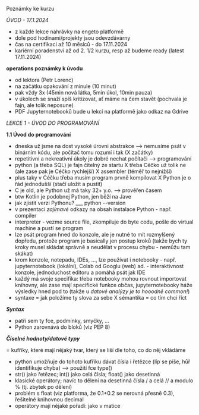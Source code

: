 Poznámky ke kurzu

*ÚVOD - 17.1.2024* 
- z každé lekce nahrávky na engeto platformě
- dole pod hodinami/projekty jsou odevzdávárny
- čas na certifikaci až 10 měsíců - do 17.11.2024
- kariérní poradenství až od 2. 1/2 kurzu, resp až budeme ready (latest 17.11.2024)

**operations poznámky k úvodu**
- od lektora (Petr Lorenc)
- na začátku opakování z minule (10 minut)
- pak vždy 3x (45min nová látka, 5min úkol, 10min pauza)
- v úkolech se snaží spíš kritizovat, ať máme na čem stavět (pochvala je fajn, ale tolik neposune)
- PDF Jupyternotebooků bude u lekcí na platformě jako odkaz na Gdrive

*LEKCE 1 - ÚVOD DO PROGRAMOVÁNÍ*

**1.1 Úvod do programování**
- dneska už jsme na dost vysoké úrovni abstrakce --> nemusíme psát v binárním kódu, ale počítač tomu rozumí i tak (X začátky)
- repetitivní a nekreativní úkoly je dobré nechat počítači --> programování
- python (a třeba SQL) je fajn čitelný ze startu X třeba Céčko už tolik ne (ale zase pak je Céčko rychlejší) X assembler (téměř to nejnižší)
- plus taky v Céčku třeba musím program prvně kompilovat X Python je o řád jednodušší (stačí uložit a pustit)
- C je old, ale Python už má taky 32+ y.o. --> prověřen časem
- btw Kotlin je podobnej Python, jen běží na Jave
- jak zjistit verzi Pythonu? ___ python --version
- v prezentaci *zajímavé* odkazy na obsah instalace Python - např. compiler
- interpreter - vezme source file, zkompiluje do byte codu, pošle do virtual machine a pustí se program
- lze psát program hned do konzole, ale je nutné to mít rozmylšený dopředu, protože program je basically jen postup kroků (takže bych ty kroky musel skládat správně a neudělat v procesu chybu - nemůžu tam skákat)
- krom konzole, notepadu, IDEs, ..., lze používat i notebooky - např. jupyternotebook (lokální), Colab od Googlu (web) ad. - interaktivnost konzole, jednoduchost editoru a pomáhá psát jak IDE
- každý má svoje specifika: třeba notebooky mohou rovnout importovat knihovny, ale zase mají specifické funkce občas, jupyternotebooky háže výsledky hned pod to (takže u *datové analýzy je to hooodně common!*)
- syntaxe = jak položíme ty slova za sebe X sémantika = co tím chci říct

***Syntax***
- patří sem ty fce, podmínky, smyčky, ...
- Python zarovnává do bloků (viz PEP 8)

***Číselné hodnoty/datové typy***

= kufříky, které mají nějaký tvar, který se liší dle toho, co do něj vkládáme
- python umožňuje do tohoto kufříku dávat čísla i řetězce (líp se píše, hůř identifikuje chyba) --> použití fce type()
- str() jako řetězec; int() jako celá čísla; float() jako desetinná
- klasické operátory; navíc to dělení na desetinná čísla / a celá // a modulo % (tj. zbytek po dělení)
- problém s float (viz platforma, že 0.1+0.2 se nerovná přesně 0.3), řešitelné knihovnou decimal
- operátory mají nějaké pořadí: jako v matice
